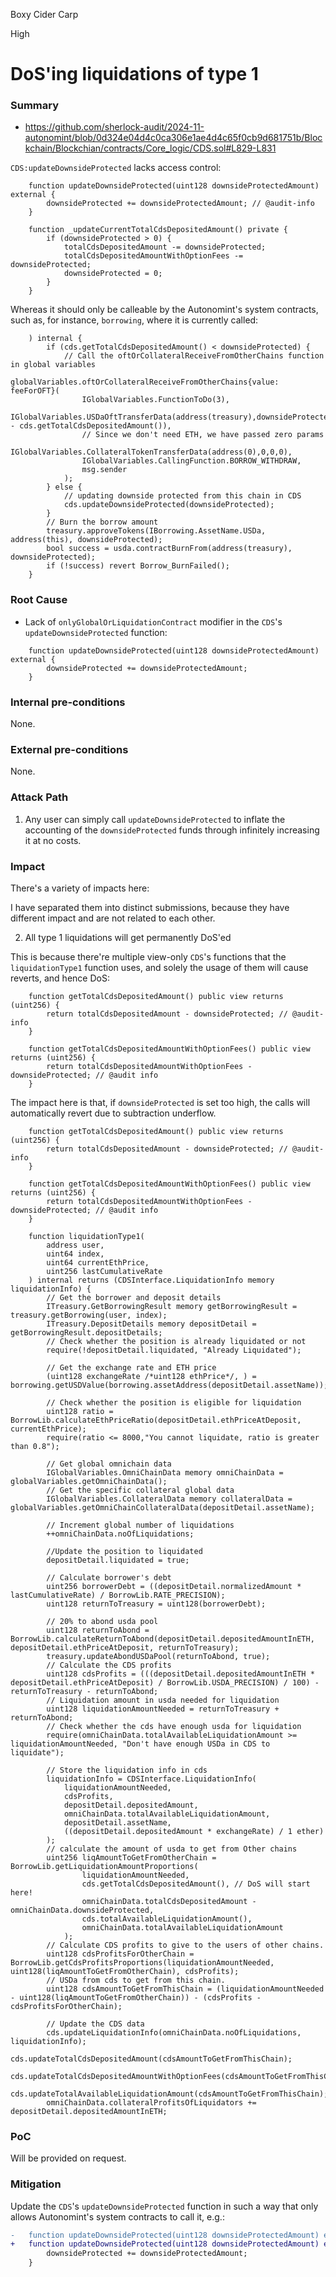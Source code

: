 Boxy Cider Carp

High

# DoS'ing liquidations of type 1

### Summary
- https://github.com/sherlock-audit/2024-11-autonomint/blob/0d324e04d4c0ca306e1ae4d4c65f0cb9d681751b/Blockchain/Blockchian/contracts/Core_logic/CDS.sol#L829-L831

`CDS:updateDownsideProtected` lacks access control:
```solidity
    function updateDownsideProtected(uint128 downsideProtectedAmount) external {
        downsideProtected += downsideProtectedAmount; // @audit-info
    }

    function _updateCurrentTotalCdsDepositedAmount() private {
        if (downsideProtected > 0) {
            totalCdsDepositedAmount -= downsideProtected;
            totalCdsDepositedAmountWithOptionFees -= downsideProtected;
            downsideProtected = 0;
        }
    }
 ```
 
 Whereas it should only be calleable by the Autonomint's system contracts, such as, for instance, `borrowing`, where it is currently called:
```solidity
    ) internal {
        if (cds.getTotalCdsDepositedAmount() < downsideProtected) {
            // Call the oftOrCollateralReceiveFromOtherChains function in global variables
            globalVariables.oftOrCollateralReceiveFromOtherChains{value: feeForOFT}(
                IGlobalVariables.FunctionToDo(3),
                IGlobalVariables.USDaOftTransferData(address(treasury),downsideProtected - cds.getTotalCdsDepositedAmount()),
                // Since we don't need ETH, we have passed zero params
                IGlobalVariables.CollateralTokenTransferData(address(0),0,0,0),
                IGlobalVariables.CallingFunction.BORROW_WITHDRAW,
                msg.sender
            );
        } else {
            // updating downside protected from this chain in CDS
            cds.updateDownsideProtected(downsideProtected);
        }
        // Burn the borrow amount
        treasury.approveTokens(IBorrowing.AssetName.USDa, address(this), downsideProtected);
        bool success = usda.contractBurnFrom(address(treasury), downsideProtected);
        if (!success) revert Borrow_BurnFailed();
    }
```

### Root Cause

- Lack of `onlyGlobalOrLiquidationContract` modifier in the `CDS`'s `updateDownsideProtected` function:
```solidity
    function updateDownsideProtected(uint128 downsideProtectedAmount) external {
        downsideProtected += downsideProtectedAmount;
    }
```

### Internal pre-conditions

None.

### External pre-conditions

None.

### Attack Path

1. Any user can simply call `updateDownsideProtected` to inflate the accounting of the `downsideProtected` funds through infinitely increasing it at no costs.

### Impact

There's a variety of impacts here:

I have separated them into distinct submissions, because they have different impact and are not related to each other.

2. All type 1 liquidations will get permanently DoS'ed


This is because there're multiple view-only `CDS`'s functions that the `liquidationType1` function uses, and solely the usage of them will cause reverts, and hence DoS:



```solidity
    function getTotalCdsDepositedAmount() public view returns (uint256) {
        return totalCdsDepositedAmount - downsideProtected; // @audit-info
    }

    function getTotalCdsDepositedAmountWithOptionFees() public view returns (uint256) {
        return totalCdsDepositedAmountWithOptionFees - downsideProtected; // @audit info
    }
```

The impact here is that, if `downsideProtected` is set too high, the calls will automatically revert due to subtraction underflow.

```solidity
    function getTotalCdsDepositedAmount() public view returns (uint256) {
        return totalCdsDepositedAmount - downsideProtected; // @audit-info
    }

    function getTotalCdsDepositedAmountWithOptionFees() public view returns (uint256) {
        return totalCdsDepositedAmountWithOptionFees - downsideProtected; // @audit info
    }
```

```solidity
    function liquidationType1(
        address user,
        uint64 index,
        uint64 currentEthPrice,
        uint256 lastCumulativeRate
    ) internal returns (CDSInterface.LiquidationInfo memory liquidationInfo) {
        // Get the borrower and deposit details
        ITreasury.GetBorrowingResult memory getBorrowingResult = treasury.getBorrowing(user, index);
        ITreasury.DepositDetails memory depositDetail = getBorrowingResult.depositDetails;
        // Check whether the position is already liquidated or not
        require(!depositDetail.liquidated, "Already Liquidated");

        // Get the exchange rate and ETH price
        (uint128 exchangeRate /*uint128 ethPrice*/, ) = borrowing.getUSDValue(borrowing.assetAddress(depositDetail.assetName));

        // Check whether the position is eligible for liquidation
        uint128 ratio = BorrowLib.calculateEthPriceRatio(depositDetail.ethPriceAtDeposit, currentEthPrice);
        require(ratio <= 8000,"You cannot liquidate, ratio is greater than 0.8");

        // Get global omnichain data
        IGlobalVariables.OmniChainData memory omniChainData = globalVariables.getOmniChainData();
        // Get the specific collateral global data
        IGlobalVariables.CollateralData memory collateralData = globalVariables.getOmniChainCollateralData(depositDetail.assetName);

        // Increment global number of liquidations
        ++omniChainData.noOfLiquidations;

        //Update the position to liquidated
        depositDetail.liquidated = true;

        // Calculate borrower's debt
        uint256 borrowerDebt = ((depositDetail.normalizedAmount * lastCumulativeRate) / BorrowLib.RATE_PRECISION);
        uint128 returnToTreasury = uint128(borrowerDebt);

        // 20% to abond usda pool
        uint128 returnToAbond = BorrowLib.calculateReturnToAbond(depositDetail.depositedAmountInETH, depositDetail.ethPriceAtDeposit, returnToTreasury);
        treasury.updateAbondUSDaPool(returnToAbond, true);
        // Calculate the CDS profits
        uint128 cdsProfits = (((depositDetail.depositedAmountInETH * depositDetail.ethPriceAtDeposit) / BorrowLib.USDA_PRECISION) / 100) - returnToTreasury - returnToAbond;
        // Liquidation amount in usda needed for liquidation
        uint128 liquidationAmountNeeded = returnToTreasury + returnToAbond;
        // Check whether the cds have enough usda for liquidation
        require(omniChainData.totalAvailableLiquidationAmount >= liquidationAmountNeeded, "Don't have enough USDa in CDS to liquidate");

        // Store the liquidation info in cds
        liquidationInfo = CDSInterface.LiquidationInfo(
            liquidationAmountNeeded,
            cdsProfits,
            depositDetail.depositedAmount,
            omniChainData.totalAvailableLiquidationAmount,
            depositDetail.assetName,
            ((depositDetail.depositedAmount * exchangeRate) / 1 ether)
        );
        // calculate the amount of usda to get from Other chains
        uint256 liqAmountToGetFromOtherChain = BorrowLib.getLiquidationAmountProportions(
                liquidationAmountNeeded,
                cds.getTotalCdsDepositedAmount(), // DoS will start here!
                omniChainData.totalCdsDepositedAmount - omniChainData.downsideProtected,
                cds.totalAvailableLiquidationAmount(),
                omniChainData.totalAvailableLiquidationAmount
            );
        // Calculate CDS profits to give to the users of other chains.
        uint128 cdsProfitsForOtherChain = BorrowLib.getCdsProfitsProportions(liquidationAmountNeeded, uint128(liqAmountToGetFromOtherChain), cdsProfits);
        // USDa from cds to get from this chain.
        uint128 cdsAmountToGetFromThisChain = (liquidationAmountNeeded - uint128(liqAmountToGetFromOtherChain)) - (cdsProfits - cdsProfitsForOtherChain);

        // Update the CDS data
        cds.updateLiquidationInfo(omniChainData.noOfLiquidations, liquidationInfo);
        cds.updateTotalCdsDepositedAmount(cdsAmountToGetFromThisChain);
        cds.updateTotalCdsDepositedAmountWithOptionFees(cdsAmountToGetFromThisChain);
        cds.updateTotalAvailableLiquidationAmount(cdsAmountToGetFromThisChain);
        omniChainData.collateralProfitsOfLiquidators += depositDetail.depositedAmountInETH;
```


### PoC

Will be provided on request.

### Mitigation
Update the `CDS`'s `updateDownsideProtected` function in such a way that only allows Autonomint's system contracts to call it, e.g.:
```diff
-   function updateDownsideProtected(uint128 downsideProtectedAmount) external {
+   function updateDownsideProtected(uint128 downsideProtectedAmount) external onlyGlobalOrLiquidationContract {
        downsideProtected += downsideProtectedAmount;
    }
```